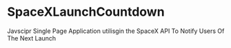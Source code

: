 # SpaceXLaunchCountdown

Javscipr Single Page Application utilisgin the SpaceX API To Notify Users Of The Next Launch